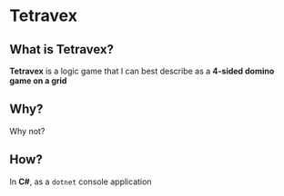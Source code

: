 Tetravex
========

What is Tetravex?
-----------------
**Tetravex** is a logic game that I can best describe as a **4-sided domino game on a grid**

Why?
-----
Why not?

How?
--------
In **C#**, as a `dotnet` console application
